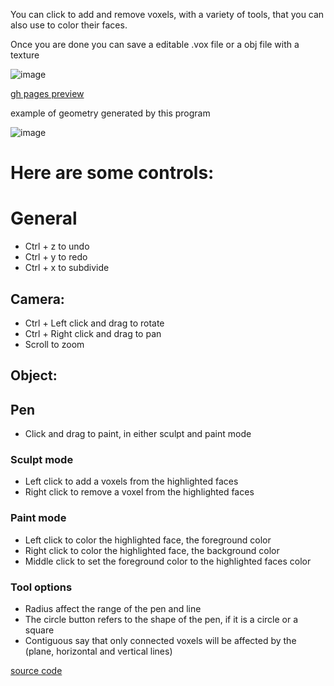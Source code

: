 You can click to add and remove voxels, with a variety of tools, that you can also use to color their faces.

Once you are done you can save a editable .vox file or a obj file with a texture

![image](https://user-images.githubusercontent.com/66787043/227627193-07205c31-20b1-4c93-8e15-442b071af9cc.png)

[gh pages preview](https://thiago099.github.io/voxel-modeler/)

example of geometry generated by this program

![image](https://user-images.githubusercontent.com/66787043/227626184-2ed1fa57-94ad-4b20-b97a-e259adba2c00.png)


# Here are some controls:

# General

- Ctrl + z to undo
- Ctrl + y to redo
- Ctrl + x to subdivide
## Camera:
- Ctrl + Left click and drag to rotate
- Ctrl + Right click and drag to pan
- Scroll to zoom
## Object:

## Pen
- Click and drag to paint, in either sculpt and paint mode

### Sculpt mode
- Left click to add a voxels from the highlighted faces
- Right click to remove a voxel from the highlighted faces

### Paint mode
- Left click to color the highlighted face, the foreground color
- Right click to color the highlighted face, the background color
- Middle click to set the foreground color to the highlighted faces color

### Tool options
- Radius affect the range of the pen and line
- The circle button refers to the shape of the pen, if it is a circle or a square
- Contiguous say that only connected voxels will be affected by the (plane, horizontal and vertical lines)


[source code](https://github.com/Thiago099/voxel-modeler/)
